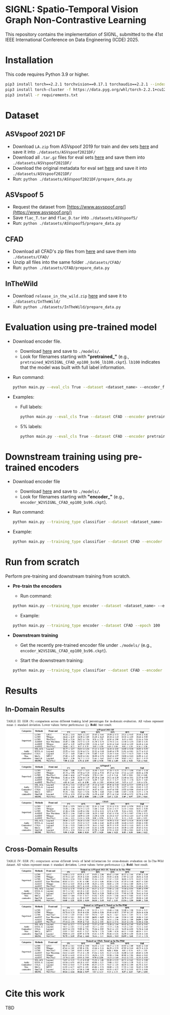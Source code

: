 # SIGNL: Spatio-Temporal Vision Graph Non-Contrastive Learning

This repository contains the implementation of SIGNL, submitted to the 41st IEEE International Conference on Data Engineering (ICDE) 2025.

# Installation

This code requires Python 3.9 or higher.

```bash
pip3 install torch==2.2.1 torchvision==0.17.1 torchaudio==2.2.1 --index-url https://download.pytorch.org/whl/cu121
pip3 install torch-cluster -f https://data.pyg.org/whl/torch-2.2.1+cu121.html
pip3 install -r requirements.txt
```

# Dataset

## ASVspoof 2021 DF

- Download `LA.zip` from ASVspoof 2019 for train and dev sets [here](https://datashare.ed.ac.uk/handle/10283/3336) and save it into `./datasets/ASVspoof2021DF/`
- Download all `.tar.gz` files for eval sets [here](https://zenodo.org/records/4835108) and save them into `./datasets/ASVspoof2021DF/`
- Download the original metadata for eval set [here](https://www.asvspoof.org/asvspoof2021/DF-keys-full.tar.gz) and save it into `./datasets/ASVspoof2021DF/`
- Run: `python ./datasets/ASVspoof2021DF/prepare_data.py`

## ASVspoof 5

- Request the dataset from [https://www.asvspoof.org/](https://www.asvspoof.org/)
- Save `flac_T.tar` and `flac_D.tar` into `./datasets/ASVspoof5/`
- Run: `python ./datasets/ASVspoof5/prepare_data.py`

## CFAD

- Download all CFAD's zip files from [here](https://zenodo.org/records/8122764) and save them into `./datasets/CFAD/`
- Unzip all files into the same folder `./datasets/CFAD/`
- Run: `python ./datasets/CFAD/prepare_data.py`

## InTheWild

- Download `release_in_the_wild.zip` [here](https://owncloud.fraunhofer.de/index.php/s/JZgXh0JEAF0elxa) and save it to `./datasets/InTheWild/`
- Run: `python ./datasets/InTheWild/prepare_data.py`

# Evaluation using pre-trained model

- Download encoder file.

  - Download [here](https://drive.google.com/drive/folders/16F1vfRSpuRWV4bj9xwHhtzXIPdRHpYbo?usp=drive_link) and save to `./models/`.
  - Look for filenames starting with **"pretrained\_"** (e.g., `pretrained_W2VSIGNL_CFAD_ep100_bs96_lb100.ckpt`). `lb100` indicates that the model was built with full label information.

- Run command:

  ```bash
  python main.py --eval_cls True --dataset <dataset_name> --encoder_file <encoder_file>
  ```

- Examples:
  - Full labels:
    ```bash
    python main.py --eval_cls True --dataset CFAD --encoder pretrained_SIGNL_CFAD_ep100_bs96_lb100.ckpt
    ```
  - 5% labels:
    ```bash
    python main.py --eval_cls True --dataset CFAD --encoder pretrained_SIGNL_CFAD_ep100_bs96_lb5.ckpt
    ```

# Downstream training using pre-trained encoders

- Download encoder file

  - Download [here](https://drive.google.com/drive/folders/16F1vfRSpuRWV4bj9xwHhtzXIPdRHpYbo?usp=drive_link) and save to `./models/`.
  - Look for filenames starting with **"encoder\_"** (e.g., `encoder_W2VSIGNL_CFAD_ep100_bs96.ckpt`).

- Run command:
  ```bash
  python main.py --training_type classifier --dataset <dataset_name> --encoder_file <encoder_file> --epoch <number_of_epochs> --label_ratio <label_availability_ratio>
  ```
- Example:
  ```bash
  python main.py --training_type classifier --dataset CFAD --encoder encoder_SIGNL_CFAD_ep100_bs96.ckpt --epoch 100 --label_ratio 0.8
  ```

# Run from scratch

Perform pre-training and downstream training from scratch.

- **Pre-train the encoders**

  - Run command:

  ```bash
  python main.py --training_type encoder --dataset <dataset_name> --epoch <number_of_epochs>
  ```

  - Example:

  ```bash
  python main.py --training_type encoder --dataset CFAD --epoch 100
  ```

- **Downstream training**

  - Get the recently pre-trained encoder file under `./models/` (e.g., `encoder_W2VSIGNL_CFAD_ep100_bs96.ckpt`).

  - Start the downstream training:

  ```bash
  python main.py --training_type classifier --dataset CFAD --encoder encoder_SIGNL_CFAD_ep100_bs96.ckpt --epoch 100 --label_ratio 0.8
  ```

# Results

## In-Domain Results

![Alt text](results/indomain.png?raw=true "results")

## Cross-Domain Results

![Alt text](results/crossdomain.png?raw=true "results")

# Cite this work

TBD
